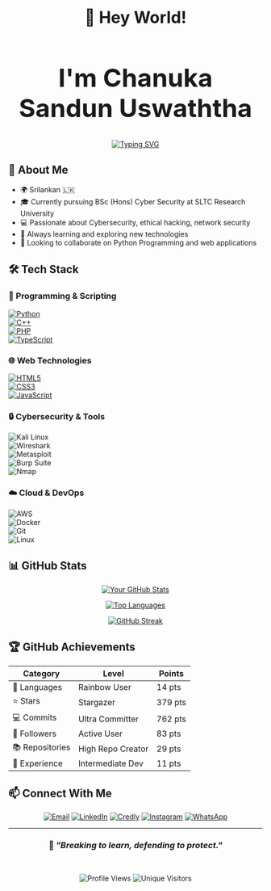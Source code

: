 <div align="center">

<h2 style="font-size:32px;">👋 Hey World!</h2>
<h1 style="font-size:50px;">I'm <strong>Chanuka Sandun Uswaththa </strong></h1>

[![Typing SVG](https://readme-typing-svg.herokuapp.com?font=Fira+Code&size=22&pause=1000&center=true&vCenter=true&width=600&lines=🔐+Cybersecurity+Enthusiast;🛡️+Ethical+Hacker;🌐+Open+Source+Contributor;🚀+Lifelong+Learner)](https://git.io/typing-svg)

</div>


## 🚀 About Me

- 🌍 Srilankan 🇱🇰
- 🎓 Currently pursuing BSc (Hons) Cyber Security at SLTC Research University
- 💻 Passionate about Cybersecurity, ethical hacking, network security
- 🌱 Always learning and exploring new technologies
- 🔭 Looking to collaborate on Python Programming and web applications


## 🛠️ Tech Stack

### 🐍 Programming & Scripting  
[![Python](https://img.shields.io/badge/Python-3776AB?style=for-the-badge&logo=python&logoColor=white)](https://github.com/search?q=user%3Achanuka8+language%3APython&type=repositories)  
[![C++](https://img.shields.io/badge/C++-00599C?style=for-the-badge&logo=cplusplus&logoColor=white)](https://github.com/search?q=user%3Achanuka8+language%3AC%2B%2B&type=repositories)  
[![PHP](https://img.shields.io/badge/PHP-777BB4?style=for-the-badge&logo=php&logoColor=white)](https://github.com/search?q=user%3Achanuka8+language%3APHP&type=repositories)  
[![TypeScript](https://img.shields.io/badge/TypeScript-007ACC?style=for-the-badge&logo=typescript&logoColor=white)](https://github.com/search?q=user%3Achanuka8+language%3ATypeScript&type=repositories)  

### 🌐 Web Technologies  
[![HTML5](https://img.shields.io/badge/HTML5-E34F26?style=for-the-badge&logo=html5&logoColor=white)](https://github.com/search?q=user%3Achanuka8+language%3AHTML&type=repositories)  
[![CSS3](https://img.shields.io/badge/CSS3-1572B6?style=for-the-badge&logo=css3&logoColor=white)](https://github.com/search?q=user%3Achanuka8+language%3ACSS&type=repositories)  
[![JavaScript](https://img.shields.io/badge/JavaScript-F7DF1E?style=for-the-badge&logo=javascript&logoColor=black)](https://github.com/search?q=user%3Achanuka8+language%3AJavaScript&type=repositories)  

### 🔒 Cybersecurity & Tools  
![Kali Linux](https://img.shields.io/badge/Kali_Linux-557C94?style=for-the-badge&logo=kalilinux&logoColor=white)  
![Wireshark](https://img.shields.io/badge/Wireshark-1679A7?style=for-the-badge&logo=wireshark&logoColor=white)  
![Metasploit](https://img.shields.io/badge/Metasploit-2E77BC?style=for-the-badge&logo=metasploit&logoColor=white)  
![Burp Suite](https://img.shields.io/badge/Burp_Suite-FF6F00?style=for-the-badge&logo=burpsuite&logoColor=white)  
![Nmap](https://img.shields.io/badge/Nmap-00457C?style=for-the-badge&logo=nmap&logoColor=white)  

### ☁️ Cloud & DevOps  
![AWS](https://img.shields.io/badge/AWS-232F3E?style=for-the-badge&logo=amazonaws&logoColor=white)  
![Docker](https://img.shields.io/badge/Docker-2496ED?style=for-the-badge&logo=docker&logoColor=white)  
![Git](https://img.shields.io/badge/Git-F05032?style=for-the-badge&logo=git&logoColor=white)  
![Linux](https://img.shields.io/badge/Linux-FCC624?style=for-the-badge&logo=linux&logoColor=black)  


## 📊 GitHub Stats

<div align="center">

[![Your GitHub Stats](https://github-readme-stats.vercel.app/api?username=chanuka8&show_icons=true&theme=tokyonight)](https://github.com/chanuka8?tab=repositories)

[![Top Languages](https://github-readme-stats.vercel.app/api/top-langs/?username=chanuka8&layout=compact&theme=tokyonight)](https://github.com/chanuka8?tab=repositories&q=&type=&language=)

[![GitHub Streak](https://streak-stats.demolab.com?user=chanuka8&theme=tokyonight)](https://git.io/streak-stats)

</div>


## 🏆 GitHub Achievements

<div align="center">

| Category | Level | Points |
|----------|--------|---------|
| 🌈 Languages | Rainbow User | 14 pts |
| ⭐ Stars | Stargazer | 379 pts |
| 💻 Commits | Ultra Committer | 762 pts |
| 👥 Followers | Active User | 83 pts |
| 📚 Repositories | High Repo Creator | 29 pts |
| 💼 Experience | Intermediate Dev | 11 pts |

</div>

## 📫 Connect With Me

<div align="center">

[![Email](https://img.shields.io/badge/Email-D14836?style=for-the-badge&logo=gmail&logoColor=white)](mailto:chanuka12sandun@gmail.com)
[![LinkedIn](https://img.shields.io/badge/LinkedIn-0A66C2?style=for-the-badge&logo=linkedin&logoColor=white)](https://www.linkedin.com/in/chanukasandun/)
[![Credly](https://img.shields.io/badge/Credly-FF6F00?style=for-the-badge&logo=credly&logoColor=white)](https://www.credly.com/users/chanuka-sandun)
[![Instagram](https://img.shields.io/badge/Instagram-E4405F?style=for-the-badge&logo=instagram&logoColor=white)](https://www.instagram.com/chanuka__sandun/profilecard/)
[![WhatsApp](https://img.shields.io/badge/WhatsApp-25D366?style=for-the-badge&logo=whatsapp&logoColor=white)](https://wa.me/+94702200735)

</div>

---

<div align="center">

<h3>🔐 <em>"Breaking to learn, defending to protect."</em></h3>

<br> <!-- adds space -->

![Profile Views](https://komarev.com/ghpvc/?username=chanuka8&color=blueviolet&style=for-the-badge)
![Unique Visitors](https://visitor-badge.laobi.icu/badge?page_id=chanuka8&style=for-the-badge&left_color=green&right_color=blue)

</div>

